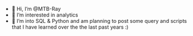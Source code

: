 - 👋 Hi, I’m @MTB-Ray
- 👀 I’m interested in analytics
- 🌱 I’m into SQL & Python 
and am planning to post some query and scripts that I have learned over the the last past years :) 


